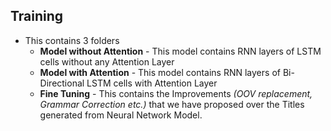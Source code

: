 
## Training

* This contains 3 folders
  * **Model without Attention** - This model contains RNN layers of LSTM cells without any Attention Layer
  * **Model with Attention** - This model contains RNN layers of Bi-Directional LSTM cells with Attention Layer
  * **Fine Tuning** - This contains the Improvements _(OOV replacement, Grammar Correction etc.)_ that we have proposed over the Titles generated from Neural Network Model.